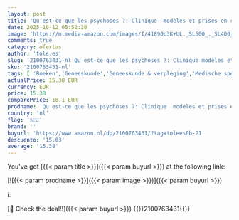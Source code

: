 ```yaml
---
layout: post
title: 'Qu est-ce que les psychoses ?: Clinique  modèles et prises en charge'
date: 2025-10-12 05:52:38
image: 'https://m.media-amazon.com/images/I/41890c3K+UL._SL500_._SL400_.jpg'
comments: true
category: ofertas
author: 'tole.es'
slug: '2100763431-nl Qu est-ce que les psychoses ?: Clinique modèles et prises...'
sku: '2100763431-nl'
tags: [ 'Boeken','Geneeskunde','Geneeskunde & verpleging','Medische specialismen','Psychiatrie','🇳🇱', ]
actualPrice: 15.38 EUR
currency: EUR
price: 15.38
comparePrice: 18.1 EUR
prodname: 'Qu est-ce que les psychoses ?: Clinique  modèles et prises en charge'
country: 'nl'
flag: '🇳🇱'
brand: ''
buyurl: 'https://www.amazon.nl/dp/2100763431/?tag=tolees0b-21'
descuento: '15.03'
average: '15.38'
---
```


You've got [{{< param title >}}]({{< param buyurl >}}) at the following link:

[![{{< param prodname >}}]({{< param image >}})]({{< param buyurl >}})

ℹ️:


[🛒 Check the deal!!]({{< param buyurl >}})
{{<world>}}2100763431{{</world>}}
